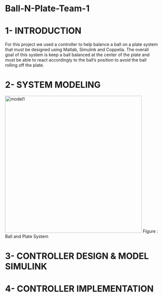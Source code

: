 # Ball-N-Plate-Team-1

# 1- INTRODUCTION

  For this project we used a controller to help balance a ball on a plate system that must be designed using Matlab, Simulink and Coppelia. The overall goal of this system is keep   a ball balanced at the center of the plate and must be able to react accordingly to the ball’s position to avoid the ball rolling off the plate. 

# 2- SYSTEM MODELING

<img width="449" alt="model1" src="https://user-images.githubusercontent.com/76410573/102726385-39315880-42d3-11eb-90c7-e39596caa4be.png">
Figure : Ball and Plate System


# 3- CONTROLLER DESIGN & MODEL SIMULINK

# 4- CONTROLLER IMPLEMENTATION

